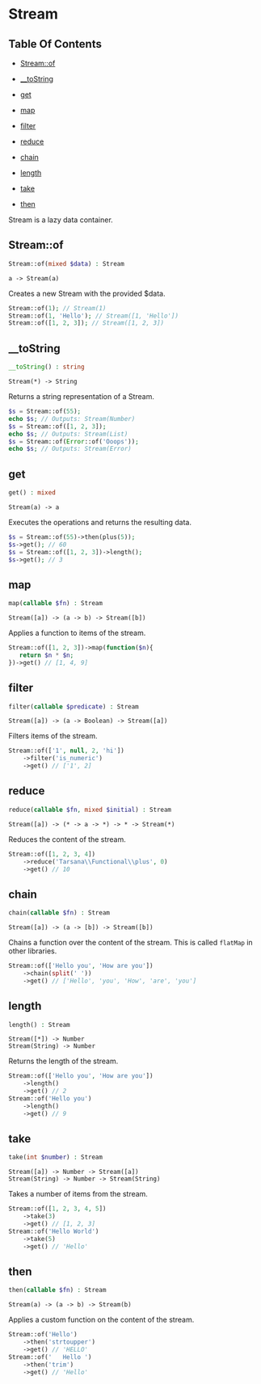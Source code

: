 # Stream

## Table Of Contents

- [Stream::of](https://github.com/tarsana/functional/blob/master/docs/Stream.md#Stream::of)

- [__toString](https://github.com/tarsana/functional/blob/master/docs/Stream.md#__toString)

- [get](https://github.com/tarsana/functional/blob/master/docs/Stream.md#get)

- [map](https://github.com/tarsana/functional/blob/master/docs/Stream.md#map)

- [filter](https://github.com/tarsana/functional/blob/master/docs/Stream.md#filter)

- [reduce](https://github.com/tarsana/functional/blob/master/docs/Stream.md#reduce)

- [chain](https://github.com/tarsana/functional/blob/master/docs/Stream.md#chain)

- [length](https://github.com/tarsana/functional/blob/master/docs/Stream.md#length)

- [take](https://github.com/tarsana/functional/blob/master/docs/Stream.md#take)

- [then](https://github.com/tarsana/functional/blob/master/docs/Stream.md#then)

Stream is a lazy data container.

## Stream::of

```php
Stream::of(mixed $data) : Stream
```

```
a -> Stream(a)
```

Creates a new Stream with the provided $data.
```php
Stream::of(1); // Stream(1)
Stream::of(1, 'Hello'); // Stream([1, 'Hello'])
Stream::of([1, 2, 3]); // Stream([1, 2, 3])
```

## __toString

```php
__toString() : string
```

```
Stream(*) -> String
```

Returns a string representation of a Stream.
```php
$s = Stream::of(55);
echo $s; // Outputs: Stream(Number)
$s = Stream::of([1, 2, 3]);
echo $s; // Outputs: Stream(List)
$s = Stream::of(Error::of('Ooops'));
echo $s; // Outputs: Stream(Error)
```

## get

```php
get() : mixed
```

```
Stream(a) -> a
```

Executes the operations and returns the resulting data.
```php
$s = Stream::of(55)->then(plus(5));
$s->get(); // 60
$s = Stream::of([1, 2, 3])->length();
$s->get(); // 3
```

## map

```php
map(callable $fn) : Stream
```

```
Stream([a]) -> (a -> b) -> Stream([b])
```

Applies a function to items of the stream.
```php
Stream::of([1, 2, 3])->map(function($n){
   return $n * $n;
})->get() // [1, 4, 9]
```

## filter

```php
filter(callable $predicate) : Stream
```

```
Stream([a]) -> (a -> Boolean) -> Stream([a])
```

Filters items of the stream.
```php
Stream::of(['1', null, 2, 'hi'])
    ->filter('is_numeric')
    ->get() // ['1', 2]
```

## reduce

```php
reduce(callable $fn, mixed $initial) : Stream
```

```
Stream([a]) -> (* -> a -> *) -> * -> Stream(*)
```

Reduces the content of the stream.
```php
Stream::of([1, 2, 3, 4])
    ->reduce('Tarsana\\Functional\\plus', 0)
    ->get() // 10
```

## chain

```php
chain(callable $fn) : Stream
```

```
Stream([a]) -> (a -> [b]) -> Stream([b])
```

Chains a function over the content of the stream.
This is called `flatMap` in other libraries.
```php
Stream::of(['Hello you', 'How are you'])
    ->chain(split(' '))
    ->get() // ['Hello', 'you', 'How', 'are', 'you']
```

## length

```php
length() : Stream
```

```
Stream([*]) -> Number
Stream(String) -> Number
```

Returns the length of the stream.
```php
Stream::of(['Hello you', 'How are you'])
    ->length()
    ->get() // 2
Stream::of('Hello you')
    ->length()
    ->get() // 9
```

## take

```php
take(int $number) : Stream
```

```
Stream([a]) -> Number -> Stream([a])
Stream(String) -> Number -> Stream(String)
```

Takes a number of items from the stream.
```php
Stream::of([1, 2, 3, 4, 5])
    ->take(3)
    ->get() // [1, 2, 3]
Stream::of('Hello World')
    ->take(5)
    ->get() // 'Hello'
```

## then

```php
then(callable $fn) : Stream
```

```
Stream(a) -> (a -> b) -> Stream(b)
```

Applies a custom function on the content of the stream.
```php
Stream::of('Hello')
    ->then('strtoupper')
    ->get() // 'HELLO'
Stream::of('   Hello ')
    ->then('trim')
    ->get() // 'Hello'
```